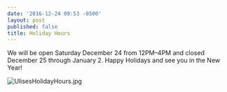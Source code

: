 ```yaml
---
date: '2016-12-24 09:53 -0500'
layout: post
published: false
title: Holiday Hours
---
```

We will be open Saturday December 24 from 12PM–4PM and closed December 25 through January 2.
Happy Holidays and see you in the New Year!

![UlisesHolidayHours.jpg]({{site.baseurl}}/assets/img/UlisesHolidayHours.jpg)




